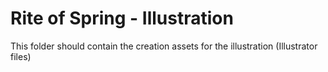 # Rite of Spring - Illustration

This folder should contain the creation assets for the illustration (Illustrator files)
